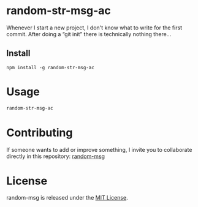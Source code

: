 # random-str-msg-ac

Whenever I start a new project, I don't know what to write for the first commit. After doing a “git init” there is technically nothing there...

## Install

```npm
npm install -g random-str-msg-ac
```

# Usage

```bash
random-str-msg-ac
```

# Contributing
If someone wants to add or improve something, I invite you to collaborate directly in this repository: [random-msg](https://github.com/alexiscanasz/random-str-msg-ac.git)

# License
random-msg is released under the [MIT License](https://opensource.org/licenses/MIT).